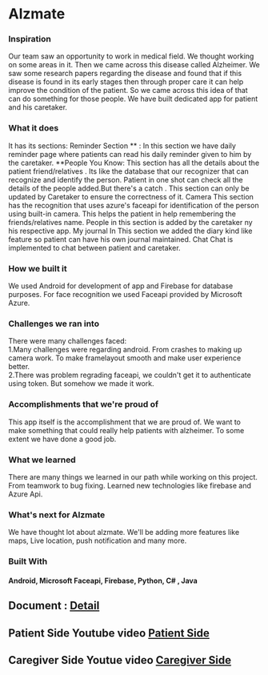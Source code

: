 # Alzmate

### Inspiration
Our team saw an opportunity to work in medical field. We thought working on some areas in it. Then we came across this disease called Alzheimer. We saw some research papers regarding the disease and found that if this disease is found in its early stages then through proper care it can help improve the condition of the patient. So we came across this idea of that can do something for those people. We have built dedicated app for patient and his caretaker.

### What it does
It has its sections: Reminder Section ** : In this section we have daily reminder page where patients can read his daily reminder given to him by the caretaker. **People You Know: This section has all the details about the patient friend/relatives . Its like the database that our recognizer that can recognize and identify the person. Patient in one shot can check all the details of the people added.But there's a catch . This section can only be updated by Caretaker to ensure the correctness of it. Camera This section has the recognition that uses azure's faceapi for identification of the person using built-in camera. This helps the patient in help remembering the friends/relatives name. People in this section is added by the caretaker ny his respective app. My journal In This section we added the diary kind like feature so patient can have his own journal maintained. Chat Chat is implemented to chat between patient and caretaker.

### How we built it
We used Android for development of app and Firebase for database purposes. For face recognition we used Faceapi provided by Microsoft Azure.

### Challenges we ran into
There were many challenges faced: 
<br> 1.Many challenges were regarding android. From crashes to making up camera work. To make framelayout smooth and make user experience better. </br>
2.There was problem regrading faceapi, we couldn't get it to authenticate using token. But somehow we made it work. 

### Accomplishments that we're proud of
This app itself is the accomplishment that we are proud of. We want to make something that could really help patients with alzheimer. To some extent we have done a good job.

### What we learned
There are many things we learned in our path while working on this project. From teamwork to bug fixing. Learned new technologies like firebase and Azure Api.

### What's next for Alzmate
We have thought lot about alzmate. We'll be adding more features like maps, Live location, push notification and many more.

### Built With
#### Android, Microsoft Faceapi, Firebase, Python, C# , Java



## Document : [Detail](https://docs.google.com/presentation/d/1ysJ-4A-vvEWd0eTwSvWq0c5EOU4Jjp7ktBdzyNZH6TA/edit?usp=sharing) 

## Patient Side Youtube video [Patient Side](https://www.youtube.com/watch?v=P6E-DmgpfmI)

## Caregiver Side Youtue video [Caregiver Side](https://www.youtube.com/watch?v=b9r9glfo1QU)
